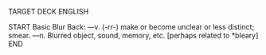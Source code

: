 TARGET DECK
ENGLISH

START
Basic
Blur
Back: —v. (-rr-) make or become unclear or less distinct; smear. —n. Blurred object, sound, memory, etc. [perhaps related to *bleary]
END

